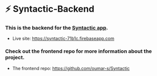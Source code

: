 # ⚡️ Syntactic-Backend

### This is the backend for the [Syntactic app](https://github.com/oumar-s/Syntactic).
- Live site: https://syntactic-71b1c.firebaseapp.com

### Check out the frontend repo for more information about the project.
- The frontend repo: https://github.com/oumar-s/Syntactic
